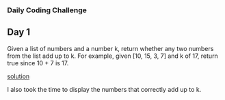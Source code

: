 ### Daily Coding Challenge

## Day 1

Given a list of numbers and a number k, return whether any two numbers from the list add up to k.
For example, given [10, 15, 3, 7] and k of 17, return true since 10 + 7 is 17.

[solution](https://github.com/Jbenav200/daily-coding-challenge/blob/master/Day%201/challenge1.py)

I also took the time to display the numbers that correctly add up to k.
